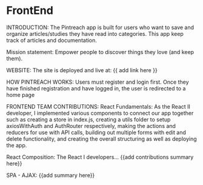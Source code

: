 # FrontEnd
INTRODUCTION:
The Pintreach app is built for users who want to save and organize articles/studies they have read into categories. This app keep track of articles and documentation.              

Mission statement: Empower people to discover things they love (and keep them).

WEBSITE:
The site is deployed and live at: {{ add link here }}

HOW PINTREACH WORKS:
Users must register and login first. Once they have finished registration and have logged in, the user is redirected to a home page

FRONTEND TEAM CONTRIBUTIONS:
React Fundamentals: As the React II developer, I implemented various components to connect our app together such as creating a store in index.js, creating a utils folder to setup axiosWithAuth and AuthRouter respectively, making the actions and reducers for use with API calls, building out multiple forms with edit and delete functionality, and creating the overall structuring as well as deploying the app.

React Composition: The React I developers... {{add contributions summary here}}

SPA - AJAX: {{add summary here}}